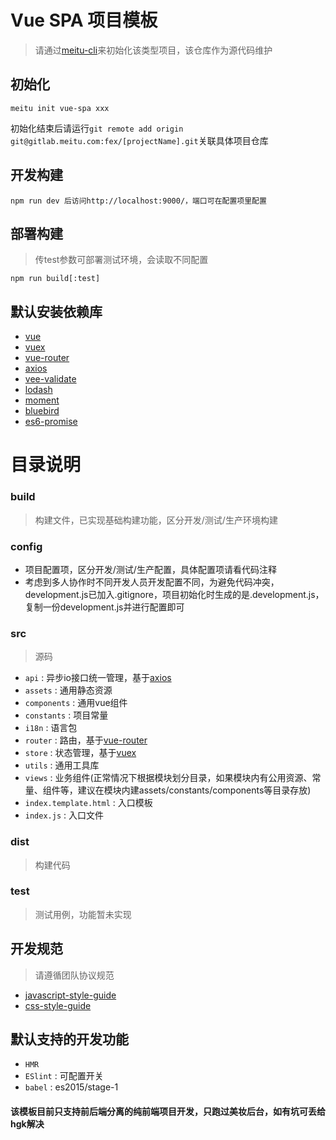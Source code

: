 # Vue SPA 项目模板
> 请通过[meitu-cli](http://npm.meitu-inc.com/#@meitu/meitu-cli)来初始化该类型项目，该仓库作为源代码维护

## 初始化
```
meitu init vue-spa xxx
```

初始化结束后请运行```git remote add origin git@gitlab.meitu.com:fex/[projectName].git```关联具体项目仓库


## 开发构建
```
npm run dev 后访问http://localhost:9000/，端口可在配置项里配置
```

## 部署构建

> 传test参数可部署测试环境，会读取不同配置

```
npm run build[:test]
```

## 默认安装依赖库 

- [vue](https://cn.vuejs.org/)
- [vuex](https://vuex.vuejs.org/zh-cn/)
- [vue-router](https://router.vuejs.org/zh-cn/)
- [axios](https://www.npmjs.com/package/axios)
- [vee-validate](http://vee-validate.logaretm.com/)
- [lodash](https://lodash.com/)
- [moment](http://momentjs.com/)
- [bluebird](http://bluebirdjs.com/docs/getting-started.html)
- [es6-promise](https://www.npmjs.com/package/es6-promise)

目录说明 
===

### build 

> 构建文件，已实现基础构建功能，区分开发/测试/生产环境构建

### config 

- 项目配置项，区分开发/测试/生产配置，具体配置项请看代码注释
- 考虑到多人协作时不同开发人员开发配置不同，为避免代码冲突，development.js已加入.gitignore，项目初始化时生成的是.development.js，复制一份development.js并进行配置即可


### src

> 源码 

- `api` : 异步io接口统一管理，基于[axios](https://www.npmjs.com/package/axios)
- `assets` : 通用静态资源
- `components` : 通用vue组件 
- `constants` : 项目常量
- `i18n` : 语言包
- `router` : 路由，基于[vue-router](https://router.vuejs.org/zh-cn/)
- `store` : 状态管理，基于[vuex](https://vuex.vuejs.org/zh-cn/)
- `utils` : 通用工具库
- `views` : 业务组件(正常情况下根据模块划分目录，如果模块内有公用资源、常量、组件等，建议在模块内建assets/constants/components等目录存放)
- `index.template.html` : 入口模板
- `index.js` : 入口文件 

### dist 

> 构建代码

### test

> 测试用例，功能暂未实现 

## 开发规范
> 请遵循团队协议规范
- [javascript-style-guide](http://f2er.meitu.com/docs/#/javascript-style-guide/)
- [css-style-guide](http://f2er.meitu.com/docs/#/css-style-guide/)

## 默认支持的开发功能
- `HMR`
- `ESlint` : 可配置开关
- `babel` : es2015/stage-1

#### 该模板目前只支持前后端分离的纯前端项目开发，只跑过美妆后台，如有坑可丢给hgk解决 





